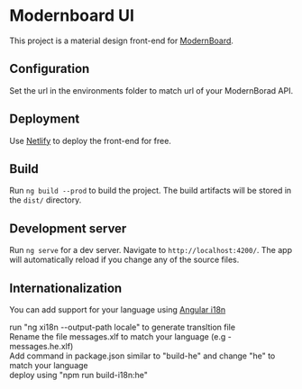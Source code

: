 # Modernboard UI
This project is a material design front-end for [ModernBoard](https://github.com/noamdb/modernboard).

## Configuration
Set the url in the environments folder to match url of your ModernBorad API.

## Deployment
Use [Netlify](https://www.netlify.com) to deploy the front-end for free.

## Build
Run `ng build --prod` to build the project. The build artifacts will be stored in the `dist/` directory.

## Development server
Run `ng serve` for a dev server. Navigate to `http://localhost:4200/`. The app will automatically reload if you change any of the source files.

## Internationalization
You can add support for your language using [Angular i18n](https://angular.io/guide/i18n)

run "ng xi18n --output-path locale" to generate transltion file  
Rename the file messages.xlf to match your language (e.g - messages.he.xlf)  
Add command in package.json similar to "build-he" and change "he" to match your language  
deploy using "npm run build-i18n:he"

